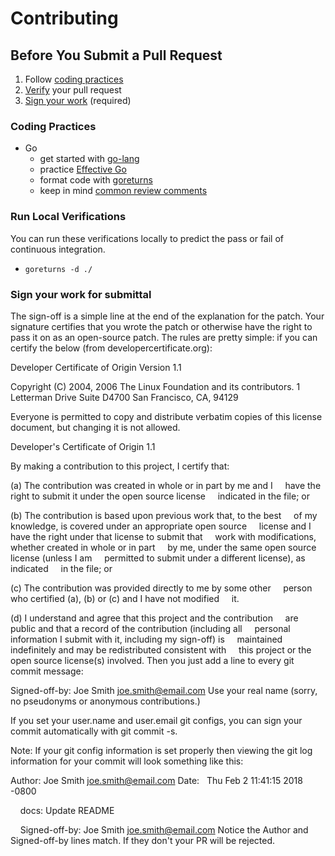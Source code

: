 [go_effectivego]: https://golang.org/doc/effective_go.html
[go_gettingstarted]: https://github.com/golang/go/wiki#getting-started-with-go
[go_goreturns]: https://github.com/sqs/goreturns
[go_golangci-lint]: https://github.com/golangci/golangci-lint#install
[go_codecomments]: https://github.com/golang/go/wiki/CodeReviewComments

# Contributing

## Before You Submit a Pull Request

1. Follow [coding practices](#coding-practices)
2. [Verify](#run-local-verifications) your pull request
3. [Sign your work](#sign-your-work-for-submittal) (required)

### Coding Practices

* Go 
    - get started with [go-lang][go_gettingstarted]
    - practice [Effective Go][go_effectivego]
    - format code with [goreturns][go_goreturns]
    - keep in mind [common review comments][go_codecomments]

### Run Local Verifications
You can run these verifications locally to predict the pass or fail of continuous integration.

* ```goreturns -d ./```

### Sign your work for submittal

The sign-off is a simple line at the end of the explanation for the patch. Your signature certifies that you wrote the patch or otherwise have the right to pass it on as an open-source patch. The rules are pretty simple: if you can certify the below (from developercertificate.org):

Developer Certificate of Origin
Version 1.1

Copyright (C) 2004, 2006 The Linux Foundation and its contributors.
1 Letterman Drive
Suite D4700
San Francisco, CA, 94129

Everyone is permitted to copy and distribute verbatim copies of this
license document, but changing it is not allowed.

Developer's Certificate of Origin 1.1

By making a contribution to this project, I certify that:

(a) The contribution was created in whole or in part by me and I
    have the right to submit it under the open source license
    indicated in the file; or

(b) The contribution is based upon previous work that, to the best
    of my knowledge, is covered under an appropriate open source
    license and I have the right under that license to submit that
    work with modifications, whether created in whole or in part
    by me, under the same open source license (unless I am
    permitted to submit under a different license), as indicated
    in the file; or

(c) The contribution was provided directly to me by some other
    person who certified (a), (b) or (c) and I have not modified
    it.

(d) I understand and agree that this project and the contribution
    are public and that a record of the contribution (including all
    personal information I submit with it, including my sign-off) is
    maintained indefinitely and may be redistributed consistent with
    this project or the open source license(s) involved.
Then you just add a line to every git commit message:

Signed-off-by: Joe Smith <joe.smith@email.com>
Use your real name (sorry, no pseudonyms or anonymous contributions.)

If you set your user.name and user.email git configs, you can sign your commit automatically with git commit -s.

Note: If your git config information is set properly then viewing the git log information for your commit will look something like this:

Author: Joe Smith <joe.smith@email.com>
Date:   Thu Feb 2 11:41:15 2018 -0800

    docs: Update README

    Signed-off-by: Joe Smith <joe.smith@email.com>
Notice the Author and Signed-off-by lines match. If they don't your PR will be rejected.